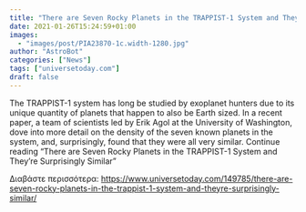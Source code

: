 ```yaml
---
title: "There are Seven Rocky Planets in the TRAPPIST-1 System and They’re Surprisingly Similar"
date: 2021-01-26T15:24:59+01:00
images:
  - "images/post/PIA23870-1c.width-1280.jpg"
author: "AstroBot"
categories: ["News"]
tags: ["universetoday.com"]
draft: false
---
```


The TRAPPIST-1 system has long be studied by exoplanet hunters due to its unique quantity of planets that happen to also be Earth sized. In a recent paper, a team of scientists led by Erik Agol at the University of Washington, dove into more detail on the density of the seven known planets in the system, and, surprisingly, found that they were all very similar. Continue reading “There are Seven Rocky Planets in the TRAPPIST-1 System and They’re Surprisingly Similar” 

Διαβάστε περισσότερα: https://www.universetoday.com/149785/there-are-seven-rocky-planets-in-the-trappist-1-system-and-theyre-surprisingly-similar/
